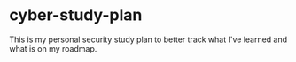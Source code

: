 # cyber-study-plan
This is my personal security study plan to better track what I've learned and what is on my roadmap.
